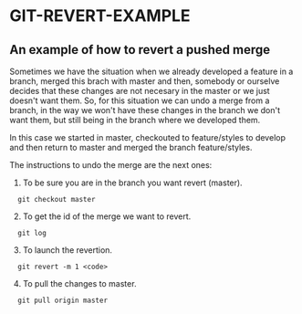 # GIT-REVERT-EXAMPLE
## An example of how to revert a pushed merge

Sometimes we have the situation when we already developed a feature in a branch, merged this brach with master and then, somebody or ourselve decides that these changes are not necesary in the master or we just doesn't want them. So, for this situation we can undo a merge from a branch, in the way we won't have these changes in the branch we don't want them, but still being in the branch where we developed them.

In this case we started in master, checkouted to feature/styles to develop and then return to master and merged the branch feature/styles.

The instructions to undo the merge are the next ones:

1. To be sure you are in the branch you want revert (master).
```
  git checkout master
```
2. To get the id of the merge we want to revert.
```
  git log
```
3. To launch the revertion.
```
  git revert -m 1 <code>
```
4. To pull the changes to master.
```
  git pull origin master
```
